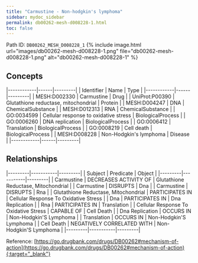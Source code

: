```yaml
---
title: "Carmustine - Non-hodgkin's lymphoma"
sidebar: mydoc_sidebar
permalink: db00262-mesh-d008228-1.html
toc: false 
---
```



Path ID: `DB00262_MESH_D008228_1`
{% include image.html url="images/db00262-mesh-d008228-1.png" file="db00262-mesh-d008228-1.png" alt="db00262-mesh-d008228-1" %}

## Concepts

|------------|------|---------|
| Identifier | Name | Type    |
|------------|------|---------|
| MESH:D002330 | Carmustine | Drug |
| UniProt:P00390 | Glutathione reductase, mitochondrial | Protein |
| MESH:D004247 | DNA | ChemicalSubstance |
| MESH:D012313 | RNA | ChemicalSubstance |
| GO:0034599 | Cellular response to oxidative stress | BiologicalProcess |
| GO:0006260 | DNA replication | BiologicalProcess |
| GO:0006412 | Translation | BiologicalProcess |
| GO:0008219 | Cell death | BiologicalProcess |
| MESH:D008228 | Non-Hodgkin's lymphoma | Disease |
|------------|------|---------|

## Relationships

|---------|-----------|---------|
| Subject | Predicate | Object  |
|---------|-----------|---------|
| Carmustine | DECREASES ACTIVITY OF | Glutathione Reductase, Mitochondrial |
| Carmustine | DISRUPTS | Dna |
| Carmustine | DISRUPTS | Rna |
| Glutathione Reductase, Mitochondrial | PARTICIPATES IN | Cellular Response To Oxidative Stress |
| Dna | PARTICIPATES IN | Dna Replication |
| Rna | PARTICIPATES IN | Translation |
| Cellular Response To Oxidative Stress | CAPABLE OF | Cell Death |
| Dna Replication | OCCURS IN | Non-Hodgkin'S Lymphoma |
| Translation | OCCURS IN | Non-Hodgkin'S Lymphoma |
| Cell Death | NEGATIVELY CORRELATED WITH | Non-Hodgkin'S Lymphoma |
|---------|-----------|---------|

Reference: [https://go.drugbank.com/drugs/DB00262#mechanism-of-action](https://go.drugbank.com/drugs/DB00262#mechanism-of-action){:target="_blank"}